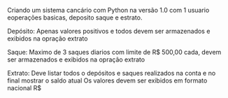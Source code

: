 Criando um sistema cancário com Python na versão 1.0 com 1 usuario eoperações basicas, deposito saque e estrato.

Depósito: Apenas valores positivos e todos devem ser armazenados e exibidos na opração extrato

Saque: Maximo de 3 saques diarios com limite de R$ 500,00 cada, devem ser armazenados e exibidos na opração extrato

Extrato: Deve listar todos o depósitos e saques realizados na conta e no final mostrar o saldo atual
Os valores devem ser exibidos em formato nacional R$
